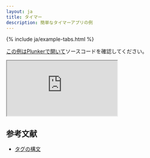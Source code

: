 ```yaml
---
layout: ja
title: タイマー
description: 簡単なタイマーアプリの例
---
```


{% include ja/example-tabs.html %}

[この例はPlunkerで開いて](https://riot.js.org/examples/plunker/?app=timer)ソースコードを確認してください。

<iframe src="http://riot.js.org/examples/timer"></iframe>

## 参考文献

- [タグの構文](/ja/guide/#タグの構文)
